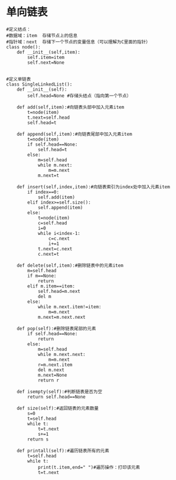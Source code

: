 #  单向链表

    #定义结点：
    #数据域：item  存储节点上的信息
    #指针域：next  存储下一个节点的变量信息（可以理解为C里面的指针）
    class node():
        def __init__(self,item):
            self.item=item
            self.next=None


    #定义单链表
    class SingleLinkedList():
        def __init__(self):
            self.head=None #存储头结点（指向第一个节点）

        def add(self,item):#向链表头部中加入元素item
            t=node(item)       
            t.next=self.head
            self.head=t

        def append(self,item):#向链表尾部中加入元素item
            t=node(item)
            if self.head==None:
                self.head=t
            else:
                m=self.head
                while m.next:
                    m=m.next
                m.next=t

        def insert(self,index,item):#向链表索引为index处中加入元素item
            if index==0:
                self.add(item)
            elif index>=self.size():
                self.append(item)
            else:
                t=node(item)
                c=self.head
                i=0
                while i<index-1:
                    c=c.next
                    i+=1
                t.next=c.next
                c.next=t

        def delete(self,item):#删除链表中的元素item
            m=self.head
            if m==None:
                return
            elif m.item==item:
                self.head=m.next
                del m
            else:
                while m.next.item!=item:
                    m=m.next
                m.next=m.next.next

        def pop(self):#删除链表尾部的元素
            if self.head==None:
                return
            else:
                m=self.head
                while m.next.next:
                    m=m.next
                r=m.next.item
                del m.next
                m.next=None
                return r

        def isempty(self):#判断链表是否为空
            return self.head==None

        def size(self):#返回链表的元素数量
            s=0
            t=self.head
            while t:
                t=t.next
                s+=1
            return s

        def printall(self):#遍历链表所有的元素
            t=self.head
            while t:
                print(t.item,end=" ")#遍历操作：打印该元素
                t=t.next
                
                
